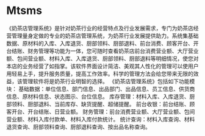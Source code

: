 # Mtsms
 《奶茶店管理系统》是针对奶茶行业的经营特点及行业发展需求，专门为奶茶店经营管理量身定做的专业的奶茶店管理系统，为奶茶行业发展提供助力。系统集基础数据、原材料的入库、入库退货、厨部领料、厨部退料、前台消费、顾客开台、开台结账、财务管理等功能为一体，您可随时查看奶茶店前台消费营业额、大厅营业额、包间营业额、材料入库、入库退货、厨部领料、厨部退料等明细情况，使您对本店的业务经营了如指掌。该软件界面设计简洁、美观其人性化的管理可以使用户用轻易上手，提升服务质量，提高工作效率。科学的管理方法会给您带来无限的效益，该管理软件将是奶茶行业明智的选择。  《奶茶店管理系统》包括如下功能模块：  基础数据：单位信息、部门信息、出品部门、出品信息、员工信息、供货商信息、原材料信息、状态图示、台位信息。  库存管理：材料入库、入库退货、厨部领料、厨部退料、当前库存、缺货提醒、超储提醒。  前台收银：前台结账、顾客开台、开台结账、日营业额。  财务管理：前台消费营业额、大厅营业额、包间营业额、材料入库付款单、材料入库付款统计。  统计查询：材料入库查询、材料退货查询、厨部领料查询、厨部退料查询、按出品名称查询。
